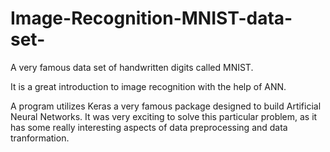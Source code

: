 # Image-Recognition-MNIST-data-set-

A very famous data set of handwritten digits called MNIST. 

It is a great introduction to image recognition with the help of ANN.

A program utilizes Keras a very famous package designed to build Artificial Neural Networks. It was very exciting to solve this particular problem, as it has some really interesting aspects of data preprocessing and data tranformation.
